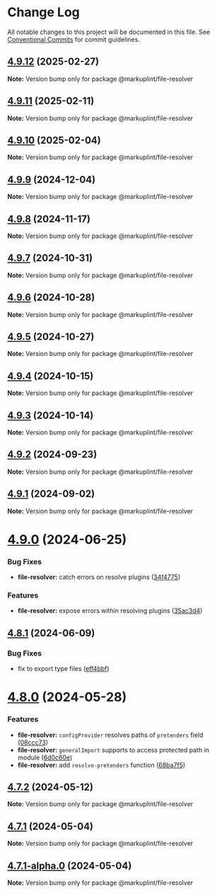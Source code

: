 # Change Log

All notable changes to this project will be documented in this file.
See [Conventional Commits](https://conventionalcommits.org) for commit guidelines.

## [4.9.12](https://github.com/markuplint/markuplint/compare/@markuplint/file-resolver@4.9.11...@markuplint/file-resolver@4.9.12) (2025-02-27)

**Note:** Version bump only for package @markuplint/file-resolver

## [4.9.11](https://github.com/markuplint/markuplint/compare/@markuplint/file-resolver@4.9.10...@markuplint/file-resolver@4.9.11) (2025-02-11)

**Note:** Version bump only for package @markuplint/file-resolver

## [4.9.10](https://github.com/markuplint/markuplint/compare/@markuplint/file-resolver@4.9.9...@markuplint/file-resolver@4.9.10) (2025-02-04)

**Note:** Version bump only for package @markuplint/file-resolver

## [4.9.9](https://github.com/markuplint/markuplint/compare/@markuplint/file-resolver@4.9.8...@markuplint/file-resolver@4.9.9) (2024-12-04)

**Note:** Version bump only for package @markuplint/file-resolver

## [4.9.8](https://github.com/markuplint/markuplint/compare/@markuplint/file-resolver@4.9.7...@markuplint/file-resolver@4.9.8) (2024-11-17)

**Note:** Version bump only for package @markuplint/file-resolver

## [4.9.7](https://github.com/markuplint/markuplint/compare/@markuplint/file-resolver@4.9.6...@markuplint/file-resolver@4.9.7) (2024-10-31)

**Note:** Version bump only for package @markuplint/file-resolver

## [4.9.6](https://github.com/markuplint/markuplint/compare/@markuplint/file-resolver@4.9.5...@markuplint/file-resolver@4.9.6) (2024-10-28)

**Note:** Version bump only for package @markuplint/file-resolver

## [4.9.5](https://github.com/markuplint/markuplint/compare/@markuplint/file-resolver@4.9.4...@markuplint/file-resolver@4.9.5) (2024-10-27)

**Note:** Version bump only for package @markuplint/file-resolver

## [4.9.4](https://github.com/markuplint/markuplint/compare/@markuplint/file-resolver@4.9.3...@markuplint/file-resolver@4.9.4) (2024-10-15)

**Note:** Version bump only for package @markuplint/file-resolver

## [4.9.3](https://github.com/markuplint/markuplint/compare/@markuplint/file-resolver@4.9.2...@markuplint/file-resolver@4.9.3) (2024-10-14)

**Note:** Version bump only for package @markuplint/file-resolver

## [4.9.2](https://github.com/markuplint/markuplint/compare/@markuplint/file-resolver@4.9.1...@markuplint/file-resolver@4.9.2) (2024-09-23)

**Note:** Version bump only for package @markuplint/file-resolver

## [4.9.1](https://github.com/markuplint/markuplint/compare/@markuplint/file-resolver@4.9.0...@markuplint/file-resolver@4.9.1) (2024-09-02)

**Note:** Version bump only for package @markuplint/file-resolver

# [4.9.0](https://github.com/markuplint/markuplint/compare/@markuplint/file-resolver@4.8.1...@markuplint/file-resolver@4.9.0) (2024-06-25)

### Bug Fixes

- **file-resolver:** catch errors on resolve plugins ([34f4775](https://github.com/markuplint/markuplint/commit/34f47754f2b470c31b9f1215f4072e72b2af6e2a))

### Features

- **file-resolver:** expose errors within resolving plugins ([35ac3d4](https://github.com/markuplint/markuplint/commit/35ac3d46d0aa8e3483defa66c1239e739c57e060))

## [4.8.1](https://github.com/markuplint/markuplint/compare/@markuplint/file-resolver@4.8.0...@markuplint/file-resolver@4.8.1) (2024-06-09)

### Bug Fixes

- fix to export type files ([eff4bbf](https://github.com/markuplint/markuplint/commit/eff4bbfd127574809dc5e15d7cafe87699758ee0))

# [4.8.0](https://github.com/markuplint/markuplint/compare/@markuplint/file-resolver@4.7.2...@markuplint/file-resolver@4.8.0) (2024-05-28)

### Features

- **file-resolver:** `configProvider` resolves paths of `pretenders` field ([08ccc73](https://github.com/markuplint/markuplint/commit/08ccc7306ac748ce66e33ab571dab1a2eeace12e))
- **file-resolver:** `generalImport` supports to access protected path in module ([6d0c60e](https://github.com/markuplint/markuplint/commit/6d0c60e25d63d31a150a5f2cf7c41bef481302d4))
- **file-resolver:** add `resolve-pretenders` function ([68ba7f5](https://github.com/markuplint/markuplint/commit/68ba7f5acaba13484172bca3ea5f60e0bf3044ef))

## [4.7.2](https://github.com/markuplint/markuplint/compare/@markuplint/file-resolver@4.7.1...@markuplint/file-resolver@4.7.2) (2024-05-12)

**Note:** Version bump only for package @markuplint/file-resolver

## [4.7.1](https://github.com/markuplint/markuplint/compare/@markuplint/file-resolver@4.7.1-alpha.0...@markuplint/file-resolver@4.7.1) (2024-05-04)

**Note:** Version bump only for package @markuplint/file-resolver

## [4.7.1-alpha.0](https://github.com/markuplint/markuplint/compare/@markuplint/file-resolver@4.7.0...@markuplint/file-resolver@4.7.1-alpha.0) (2024-05-04)

**Note:** Version bump only for package @markuplint/file-resolver
